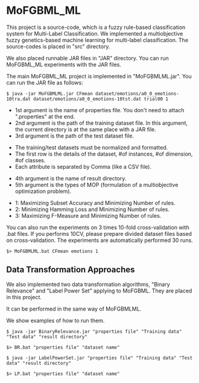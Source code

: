 # MoFGBML_ML

This project is a source-code, which is a fuzzy rule-based classification system for Multi-Label Classification.
We implemented a multiobjective fuzzy genetics-based machine learning for multi-label classification.
The source-codes is placed in "src" directory.

We also placed runnable JAR files in "JAR" directory.
You can run MoFGBML_ML experiments with the JAR files.

The main MoFGBML_ML project is implemented in "MoFGBMLML.jar".
You can run the JAR file as follows:

```
$ java -jar MoFGBMLML.jar CFmean dataset/emotions/a0_0_emotions-10tra.dat dataset/emotions/a0_0_emotions-10tst.dat trial00 1
```

 + 1st argument is the name of properties file. You don't need to attach ".properties" at the end.
 + 2nd argument is the path of the training dataset file. In this argument, the current directory is at the same place with a JAR file.
 + 3rd argument is the path of the test dataset file.
  - The training/test datasets must be normalized and formatted.
  - The first row is the details of the dataset, #of instances, #of dimension, #of classes.
  - Each attribute is separated by Comma (like a CSV file).
 + 4th argument is the name of result directory.
 + 5th argument is the types of MOP (formulation of a multiobjective optimization problem).
  - 1: Maximizing Subset Accuracy and Minimizing Number of rules.
  - 2: Minimizing Hamming Loss and Minimizing Number of rules.
  - 3: Maximizing F-Measure and Minimizing Number of rules.

You can also run the experiments on 3 times 10-fold cross-validation with .bat files.
If you performs 10CV, please prepare divided dataset files based on cross-validation.
The experiments are automatically performed 30 runs.

```
$> MoFGBMLML.bat CFmean emotions 1
```

## Data Transformation Approaches

We also implemented two data transformation algorithms, "Binary Relevance" and "Label Power Set" applying to MoFGBML.
They are placed in this project.

It can be performed in the same way of MoFGBMLML.

We show examples of how to run them.

```
$ java -jar BinaryRelevance.jar "properties file" "Training data" "Test data" "result directory"

$> BR.bat "properties file" "dataset name"
```

```
$ java -jar LabelPowerSet.jar "properties file" "Training data" "Test data" "result directory"

$> LP.bat "properties file" "dataset name"
```
